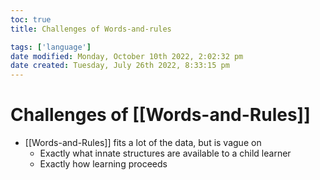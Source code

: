 ```yaml
---
toc: true
title: Challenges of Words-and-rules

tags: ['language']
date modified: Monday, October 10th 2022, 2:02:32 pm
date created: Tuesday, July 26th 2022, 8:33:15 pm
---
```


# Challenges of [[Words-and-Rules]]
- [[Words-and-Rules]] fits a lot of the data, but is vague on
	- Exactly what innate structures are available to a child learner
	- Exactly how learning proceeds




